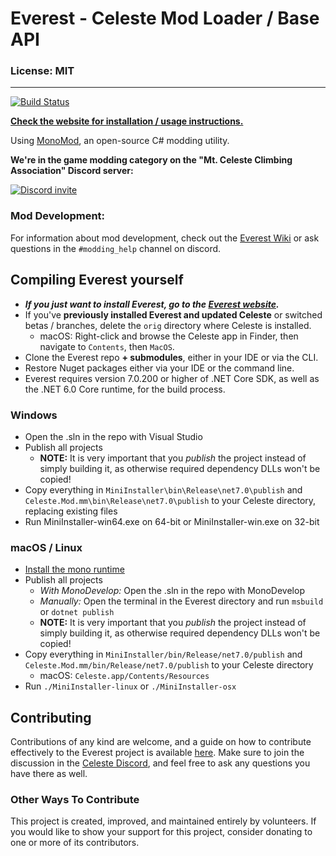 # Everest - Celeste Mod Loader / Base API

### License: MIT

----

[![Build Status](https://dev.azure.com/EverestAPI/Everest/_apis/build/status/EverestAPI.Everest?branchName=dev)](https://dev.azure.com/EverestAPI/Everest/_build?definitionId=3)

[**Check the website for installation / usage instructions.**](https://everestapi.github.io/)

Using [MonoMod](https://github.com/MonoMod/MonoMod), an open-source C# modding utility.

**We're in the game modding category on the "Mt. Celeste Climbing Association" Discord server:**

[![Discord invite](github/invite.png)](https://discord.gg/6qjaePQ)

### Mod Development:
For information about mod development, check out the [Everest Wiki](https://github.com/EverestAPI/Resources/wiki) or ask questions in the `#modding_help` channel on discord.

## Compiling Everest yourself
- ***If you just want to install Everest, go to the [Everest website](https://everestapi.github.io/).***
- If you've **previously installed Everest and updated Celeste** or switched betas / branches, delete the `orig` directory where Celeste is installed.
    - macOS: Right-click and browse the Celeste app in Finder, then navigate to `Contents`, then `MacOS`.
- Clone the Everest repo **+ submodules**, either in your IDE or via the CLI.
- Restore Nuget packages either via your IDE or the command line.
- Everest requires version 7.0.200 or higher of .NET Core SDK, as well as the .NET 6.0 Core runtime, for the build process.

### Windows
- Open the .sln in the repo with Visual Studio
- Publish all projects
    - **NOTE:** It is very important that you *publish* the project instead of simply building it, as otherwise required dependency DLLs won't be copied!
- Copy everything in `MiniInstaller\bin\Release\net7.0\publish` and `Celeste.Mod.mm\bin\Release\net7.0\publish` to your Celeste directory, replacing existing files
- Run MiniInstaller-win64.exe on 64-bit or MiniInstaller-win.exe on 32-bit

### macOS / Linux
- [Install the mono runtime](https://www.mono-project.com/download/stable/)
- Publish all projects
    - _With MonoDevelop:_ Open the .sln in the repo with MonoDevelop
    - _Manually:_ Open the terminal in the Everest directory and run `msbuild` or `dotnet publish`
    - **NOTE:** It is very important that you *publish* the project instead of simply building it, as otherwise required dependency DLLs won't be copied!
- Copy everything in `MiniInstaller/bin/Release/net7.0/publish` and `Celeste.Mod.mm/bin/Release/net7.0/publish` to your Celeste directory
    - macOS: `Celeste.app/Contents/Resources`
- Run `./MiniInstaller-linux` or `./MiniInstaller-osx`

## Contributing
Contributions of any kind are welcome, and a guide on how to contribute effectively to the Everest project is available [here](./CONTRIBUTING.md).
Make sure to join the discussion in the [Celeste Discord](https://discord.gg/6qjaePQ), and feel free to ask any questions you have there as well.

### Other Ways To Contribute
This project is created, improved, and maintained entirely by volunteers.
If you would like to show your support for this project, consider donating to one or more of its contributors.
